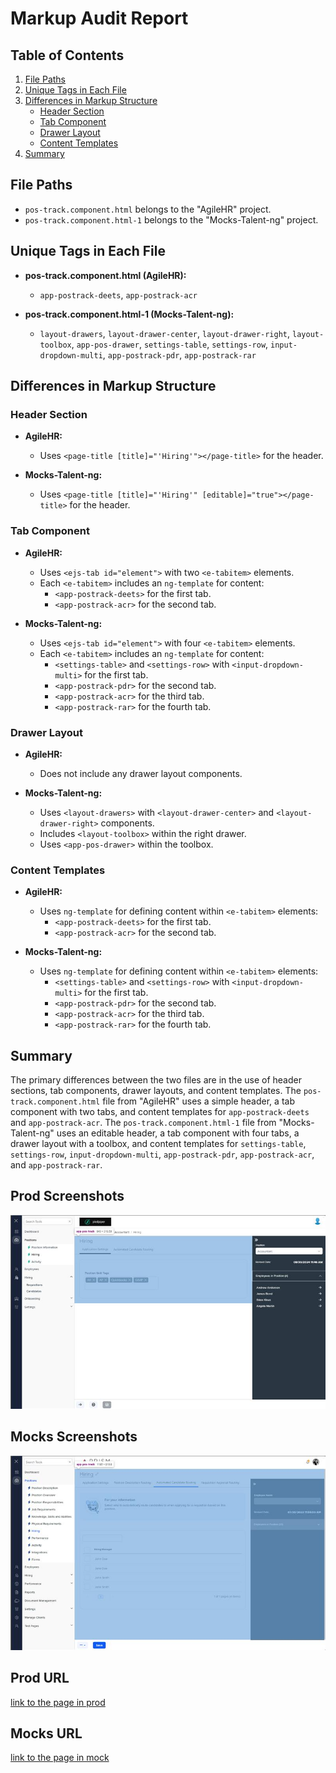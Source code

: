 # Markup Audit Report

## Table of Contents

1. [File Paths](#file-paths)
2. [Unique Tags in Each File](#unique-tags-in-each-file)
3. [Differences in Markup Structure](#differences-in-markup-structure)
   - [Header Section](#header-section)
   - [Tab Component](#tab-component)
   - [Drawer Layout](#drawer-layout)
   - [Content Templates](#content-templates)
4. [Summary](#summary)

## File Paths

- `pos-track.component.html` belongs to the "AgileHR" project.
- `pos-track.component.html-1` belongs to the "Mocks-Talent-ng" project.

## Unique Tags in Each File

- **pos-track.component.html (AgileHR):**

  - `app-postrack-deets`, `app-postrack-acr`

- **pos-track.component.html-1 (Mocks-Talent-ng):**
  - `layout-drawers`, `layout-drawer-center`, `layout-drawer-right`, `layout-toolbox`, `app-pos-drawer`, `settings-table`, `settings-row`, `input-dropdown-multi`, `app-postrack-pdr`, `app-postrack-rar`

## Differences in Markup Structure

### Header Section

- **AgileHR:**

  - Uses `<page-title [title]="'Hiring'"></page-title>` for the header.

- **Mocks-Talent-ng:**
  - Uses `<page-title [title]="'Hiring'" [editable]="true"></page-title>` for the header.

### Tab Component

- **AgileHR:**

  - Uses `<ejs-tab id="element">` with two `<e-tabitem>` elements.
  - Each `<e-tabitem>` includes an `ng-template` for content:
    - `<app-postrack-deets>` for the first tab.
    - `<app-postrack-acr>` for the second tab.

- **Mocks-Talent-ng:**
  - Uses `<ejs-tab id="element">` with four `<e-tabitem>` elements.
  - Each `<e-tabitem>` includes an `ng-template` for content:
    - `<settings-table>` and `<settings-row>` with `<input-dropdown-multi>` for the first tab.
    - `<app-postrack-pdr>` for the second tab.
    - `<app-postrack-acr>` for the third tab.
    - `<app-postrack-rar>` for the fourth tab.

### Drawer Layout

- **AgileHR:**

  - Does not include any drawer layout components.

- **Mocks-Talent-ng:**
  - Uses `<layout-drawers>` with `<layout-drawer-center>` and `<layout-drawer-right>` components.
  - Includes `<layout-toolbox>` within the right drawer.
  - Uses `<app-pos-drawer>` within the toolbox.

### Content Templates

- **AgileHR:**

  - Uses `ng-template` for defining content within `<e-tabitem>` elements:
    - `<app-postrack-deets>` for the first tab.
    - `<app-postrack-acr>` for the second tab.

- **Mocks-Talent-ng:**
  - Uses `ng-template` for defining content within `<e-tabitem>` elements:
    - `<settings-table>` and `<settings-row>` with `<input-dropdown-multi>` for the first tab.
    - `<app-postrack-pdr>` for the second tab.
    - `<app-postrack-acr>` for the third tab.
    - `<app-postrack-rar>` for the fourth tab.

## Summary

The primary differences between the two files are in the use of header sections, tab components, drawer layouts, and content templates. The `pos-track.component.html` file from "AgileHR" uses a simple header, a tab component with two tabs, and content templates for `app-postrack-deets` and `app-postrack-acr`. The `pos-track.component.html-1` file from "Mocks-Talent-ng" uses an editable header, a tab component with four tabs, a drawer layout with a toolbox, and content templates for `settings-table`, `settings-row`, `input-dropdown-multi`, `app-postrack-pdr`, `app-postrack-acr`, and `app-postrack-rar`.

## Prod Screenshots

![Alt Text](./img-dev.jpg)

## Mocks Screenshots

![Alt Text](./img-mocks.jpg)

## Prod URL

[link to the page in prod](https://piedpiper.agilehr.net/core/positions/position_7qw8tbqzn0xr8stpr01mx6tna3/hiring)

## Mocks URL

[link to the page in mock](http://localhost:4340/positions/:id/pos-track)

